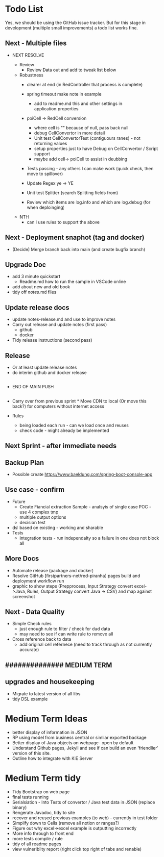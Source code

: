 # Todo List

Yes, we should be using the GitHub issue tracker. But for this stage in development (multiple small improvements) a todo list works fine.


## Next - Multiple files

* NEXT RESOLVE

    * Review
        * Review Data out and add to tweak list below
    * Robustness
        * clearer at end (in RedController that process is complete)
        * spring timeout make note in example
            * add to readme.md this and other settings in application.properties
        * poiCell -> RedCell conversion
            * where cell is "" because of null, pass back null 
            * debug CellConvertor in more detail
            * Unit test CellConvertorTest (contiguours ranes) - not returning values
            * setup properties just to have Debug on CellConvertor / Script support
            * maybe add cell-> poiCell to assist in deubbing
        * Tests passing - any others I can make work (quick check, then move to spillover)


        * Update Regex
            ye -> YE
        * Unit test Splitter (search Splitting fields from)
        * Review which items are log.info and which are log.debug (for when deploinging)
    * NTH
        * can I use rules to support the above
        

## Next - Deployment snaphot (tag and docker)

* (Decide) Merge branch back into main (and create bugfix branch)


## Upgrade Doc
* add 3 minute quickstart
    * Readme.md how to run the sample in VSCode online
* add about new and old book
* tidy off *notes*.md files

## Update release docs
* update notes-release.md and use to improve notes
* Carry out release and update notes (first pass)
    * github
    * docker
* Tidy release instructions (second pass)

## Release
* Or at least update release notes
* do interim github and docker release


## ################
* END OF MAIN PUSH
## ################

* Carry over from previous sprint
         * Move CDN to local (Or move this back?) for computers without internet access

* Rules 
    * being loaded each run - can we load once and reuses
    * check code - might already be implemented


## ##############

## Next Sprint - after immediate needs

## Backup Plan
* Possible create https://www.baeldung.com/spring-boot-console-app


## Use case - confirm

* Future
    * Create Fiancial extraction Sample - analsyis of single case POC - use 4 complex tmp
    * multiple output options
    * decision test
* dsl based on existing - working and sharable
* Tests
    * integration tests - run  independalty so a failure in one does not block all

## More Docs
* Automate release (package and docker)
* Resolve GitHub [firstpartners-net/red-piranha] pages build and deployment workflow run 
* graphic to show steps (Prepprocess, Input Strategy convert excel->Java, Rules, Output Strategy convert Java -> CSV) and map against screenshot

    
## Next - Data Quality
* Simple Check rules
    * just enough rule to filter / check for dud data
    * may need to see if can write rule to remove all
* Cross reference back to data
    * add original cell refernece (need to track through as not currently accurate)


## ############## MEDIUM TERM

## upgrades and housekeeping

* Migrate to latest version of all libs
* tidy DSL example


# Medium Term Ideas
* better display of information in JSON
* RP using model from business central or simliar exported backage
* Better display of Java objects on webpage- open by default
* Understand Github pages, Jekyll and see if can build an even 'friendlier' version of this site.
* Outline how to integrate with KIE Server


# Medium Term tidy
* Tidy Bootstrap on web page
* final tests running
* Serialsiation - Into Tests of convertor / Java test data in JSON (replace binary)
* Rengerate Javadoc, tidy to site
* recover and reused previous examples (to web) - currently in test folder
* Simplify down to Cells (remove all notion or ranges?)
* Figure out why excel->excel example is outputting incorrectly
* More info through to front end
* more tests compile / rule
* tidy of all readme pages
* view vulneribilty report (right click top right of tabs and renable)


